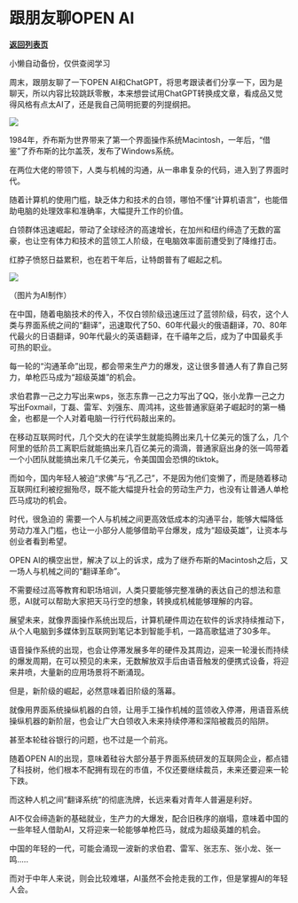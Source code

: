 # 跟朋友聊OPEN AI

[**返回列表页**](/gzh/政事堂2019)

小懒自动备份，仅供查阅学习

周末，跟朋友聊了一下OPEN
AI和ChatGPT，将思考跟读者们分享一下，因为是聊天，所以内容比较跳跃零散，本来想尝试用ChatGPT转换成文章，看成品又觉得风格有点太AI了，还是我自己简明扼要的列提纲把。

![](https://mmbiz.qpic.cn/mmbiz_jpg/rxhS23yu8cPMP3AbCiag21l12aSQnYBbn3gucbUz47e7v1iaf09c5GSQibuU88csMJ2ibPOEMUDql2p7YWwvTOjxww/640?wx_fmt=jpeg)

1984年，乔布斯为世界带来了第一个界面操作系统Macintosh，一年后，“借鉴”了乔布斯的比尔盖茨，发布了Windows系统。  

在两位大佬的带领下，人类与机械的沟通，从一串串复杂的代码，进入到了界面时代。

随着计算机的使用门槛，缺乏体力和技术的白领，哪怕不懂“计算机语言”，也能借助电脑的处理效率和准确率，大幅提升工作的价值。

白领群体迅速崛起，带动了全球经济的高速增长，在加州和纽约缔造了无数的富豪，也让空有体力和技术的蓝领工人阶级，在电脑效率面前遭受到了降维打击。

红脖子愤怒日益累积，也在若干年后，让特朗普有了崛起之机。

![](https://mmbiz.qpic.cn/mmbiz_jpg/rxhS23yu8cPMP3AbCiag21l12aSQnYBbnKfTU3KWvx4RmcANhNvxyf09joRo0JdOnafR8PLLsJfsIWyoucicicJBw/640?wx_fmt=jpeg)

（图片为AI制作）  

在中国，随着电脑技术的传入，不仅白领阶级迅速压过了蓝领阶级，码农，这个人类与界面系统之间的“翻译”，迅速取代了50、60年代最火的俄语翻译，70、80年代最火的日语翻译，90年代最火的英语翻译，在千禧年之后，成为了中国最炙手可热的职业。

每一轮的“沟通革命”出现，都会带来生产力的爆发，这让很多普通人有了靠自己努力，单枪匹马成为“超级英雄”的机会。

求伯君靠一己之力写出来wps，张志东靠一己之力写出了QQ，张小龙靠一己之力写出Foxmail，丁磊、雷军、刘强东、周鸿祎，这些普通家庭弟子崛起时的第一桶金，也都是一个人对着电脑一行行代码敲出来的。

在移动互联网时代，几个交大的在读学生就能捣腾出来几十亿美元的饿了么，几个阿里的低阶员工离职后就能搞出来几百亿美元的滴滴，普通家庭出身的张一鸣带着一个小团队就能搞出来几千亿美元，令美国国会恐惧的tiktok。

而如今，国内年轻人被迫“求佛”与“孔乙己”，不是因为他们变懒了，而是随着移动互联网红利被挖掘殆尽，既不能大幅提升社会的劳动生产力，也没有让普通人单枪匹马成功的机会。

时代，很急迫的
需要一个人与机械之间更高效低成本的沟通平台，能够大幅降低劳动力准入门槛，也让一小部分人能够借助平台爆发，成为“超级英雄”，让资本与创业者看到希望。

OPEN AI的横空出世，解决了以上的诉求，成为了继乔布斯的Macintosh之后，又一场人与机械之间的“翻译革命”。  

不需要经过高等教育和职场培训，人类只要能够完整准确的表达自己的想法和意愿，AI就可以帮助大家把天马行空的想象，转换成机械能够理解的内容。  

展望未来，就像界面操作系统出现后，计算机硬件周边在软件的诉求持续推动下，从个人电脑到多媒体到互联网到笔记本到智能手机，一路高歌猛进了30多年。

语音操作系统的出现，也会让停滞发展多年的硬件及其周边，迎来一轮漫长而持续的爆发周期，在可以预见的未来，无数解放双手后由语音触发的便携式设备，将迎来井喷，大量新的应用场景将不断涌现。

但是，新阶级的崛起，必然意味着旧阶级的落幕。

就像用界面系统操纵机器的白领，让用手工操作机械的蓝领收入停滞，用语音系统操纵机器的新阶层，也会让广大白领收入未来持续停滞和深陷被裁员的陷阱。

甚至本轮硅谷银行的问题，也不过是一个前兆。

随着OPEN AI的出现，意味着硅谷大部分基于界面系统研发的互联网企业，都点错了科技树，他们根本不配拥有现在的市值，不仅还要继续裁员，未来还要迎来一轮下跌。  

而这种人机之间“翻译系统”的彻底洗牌，长远来看对青年人普遍是利好。

AI不仅会缔造新的基础就业，生产力的大爆发，配合旧秩序的崩塌，意味着中国的一些年轻人借助AI，又将迎来一轮能够单枪匹马，就成为超级英雄的机会。

中国的年轻的一代，可能会涌现一波新的求伯君、雷军、张志东、张小龙、张一鸣.....

而对于中年人来说，则会比较难堪，AI虽然不会抢走我的工作，但是掌握AI的年轻人会。  

